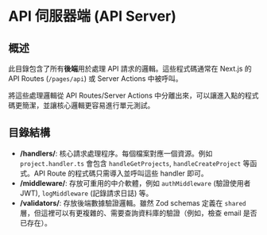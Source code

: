 # API 伺服器端 (API Server)

## 概述

此目錄包含了所有**後端**用於處理 API 請求的邏輯。這些程式碼通常在 Next.js 的 API Routes (`/pages/api`) 或 Server Actions 中被呼叫。

將這些處理邏輯從 API Routes/Server Actions 中分離出來，可以讓進入點的程式碼更簡潔，並讓核心邏輯更容易進行單元測試。

## 目錄結構

- **/handlers/**: 核心請求處理程序。每個檔案對應一個資源。例如 `project.handler.ts` 會包含 `handleGetProjects`, `handleCreateProject` 等函式。API Route 的程式碼只需導入並呼叫這些 handler 即可。
- **/middleware/**: 存放可重用的中介軟體，例如 `authMiddleware` (驗證使用者 JWT), `logMiddleware` (記錄請求日誌) 等。
- **/validators/**: 存放後端數據驗證邏輯。雖然 Zod schemas 定義在 `shared` 層，但這裡可以有更複雜的、需要查詢資料庫的驗證（例如，檢查 email 是否已存在）。
